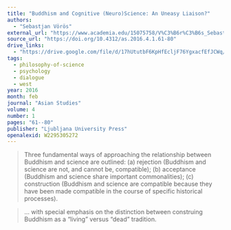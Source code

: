 ```yaml
---
title: "Buddhism and Cognitive (Neuro)Science: An Uneasy Liaison?"
authors:
  - "Sebastjan Vörös"
external_url: "https://www.academia.edu/15075758/V%C3%B6r%C3%B6s_Sebastjan_2016_Buddhism_and_Cognitive_Neuro_Science_An_Uneasy_Liaison_Asian_Studies_4_1_61_80?source=swp_share"
source_url: "https://doi.org/10.4312/as.2016.4.1.61-80"
drive_links:
  - "https://drive.google.com/file/d/17hUtutbF6KpHfEcljF76YgxacfEfJCWq/view?usp=drivesdk"
tags:
  - philosophy-of-science
  - psychology
  - dialogue
  - west
year: 2016
month: feb
journal: "Asian Studies"
volume: 4
number: 1
pages: "61--80"
publisher: "Ljubljana University Press"
openalexid: W2295305272
---
```



> Three fundamental ways of approaching the relationship between Buddhism and science are outlined: (a) rejection (Buddhism and science are not, and cannot be, compatible); (b) acceptance (Buddhism and science share important commonalities); (c) construction (Buddhism and science are compatible because they have been made compatible in the course of specific historical processes).

> ... with special emphasis on the distinction between construing Buddhism as a “living” versus “dead” tradition.

